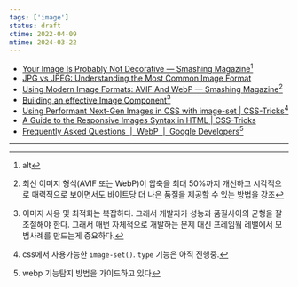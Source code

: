 ```yaml
---
tags: ['image']
status: draft
ctime: 2022-04-09
mtime: 2024-03-22
---
```


- [Your Image Is Probably Not Decorative — Smashing Magazine](https://www.smashingmagazine.com/2021/06/img-alt-attribute-alternate-description-decorative/)[^1]
- [JPG vs JPEG: Understanding the Most Common Image Format](https://kinsta.com/blog/jpg-vs-jpeg/)
- [Using Modern Image Formats: AVIF And WebP — Smashing Magazine](https://www.smashingmagazine.com/2021/09/modern-image-formats-avif-webp/)[^2]
- [Building an effective Image Component](https://web.dev/image-component/)[^3]
- [Using Performant Next-Gen Images in CSS with image-set | CSS-Tricks](https://css-tricks.com/using-performant-next-gen-images-in-css-with-image-set/)[^4]
- [A Guide to the Responsive Images Syntax in HTML | CSS-Tricks](https://css-tricks.com/a-guide-to-the-responsive-images-syntax-in-html/)
- [Frequently Asked Questions  |  WebP  |  Google Developers](https://developers.google.com/speed/webp/faq#how_can_i_detect_browser_support_for_webp)[^6]

---

[^1]: alt
[^2]: 최신 이미지 형식(AVIF 또는 WebP)이 압축을 최대 50%까지 개선하고 시각적으로 매력적으로 보이면서도 바이트당 더 나은 품질을 제공할 수 있는 방법을 강조
[^3]: 이미지 사용 및 최적화는 복잡하다. 그래서 개발자가 성능과 품질사이의 균형을 잘 조절해야 한다. 그래서 매번 자체적으로 개발하는 문제 대신 프레임웤 레밸에서 모범사례를 만드는게 중요하다.
[^4]: css에서 사용가능한 `image-set()`. `type` 기능은 아직 진행중.
[^5]: 반응형 이미지 대응을 위한 가이드
[^6]: webp 기능탐지 방법을 가이드하고 있다